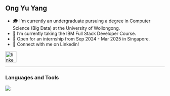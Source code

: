 ## Ong Yu Yang


-  🎓  I'm currently an undergraduate pursuing a degree in Computer Science (Big Data) at the University of Wollongong. 
-  📖  I’m currently taking the IBM Full Stack Developer Course.
-  💼  Open for an internship from Sep 2024 - Mar 2025 in Singapore.
-  🤝  Connect with me on Linkedin!
<div align="left">
  <a href="https://www.linkedin.com/in/yuyangong" target="_blank">
    <img src="https://img.shields.io/static/v1?message=LinkedIn&logo=linkedin&label=&color=0077B5&logoColor=white&labelColor=&style=for-the-badge" height="35" alt="linkedin logo"  />  
  </a>
</div>


---
### Languages and Tools

<div>
  <img src="https://skillicons.dev/icons?i=java,spring,python,flask,html,css,javascript,react,cpp,linux,github"/>
</div>













